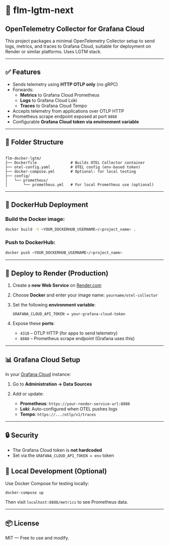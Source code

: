 # 🚀 flm-lgtm-next

## OpenTelemetry Collector for Grafana Cloud

This project packages a minimal OpenTelemetry Collector setup to send logs, metrics, and traces to Grafana Cloud, suitable for deployment on Render or similar platforms. Uses LGTM stack.

---

## ✅ Features

- Sends telemetry using **HTTP OTLP only** (no gRPC)
- Forwards:
  - **Metrics** to Grafana Cloud Prometheus
  - **Logs** to Grafana Cloud Loki
  - **Traces** to Grafana Cloud Tempo
- Accepts telemetry from applications over OTLP HTTP
- Prometheus scrape endpoint exposed at port `8888`
- Configurable **Grafana Cloud token via environment variable**

---

## 📁 Folder Structure

```

flm-docker-lgtm/
├── Dockerfile               # Builds OTEL Collector container
├── otel-config.yaml         # OTEL config (env-based token)
├── docker-compose.yml       # Optional: for local testing
├── config/
│   └── prometheus/
│       └── prometheus.yml   # For local Prometheus use (optional)

````

---

## 🐳 DockerHub Deployment

### Build the Docker image:

```bash
docker build -t <YOUR_DOCKERHUB_USERNAME>/<project_name> .
````

### Push to DockerHub:

```bash
docker push <YOUR_DOCKERHUB_USERNAME>/<project_name>
```

---

## 🚀 Deploy to Render (Production)

1. Create a **new Web Service** on [Render.com](https://render.com/)

2. Choose **Docker** and enter your image name:
   `yourname/otel-collector`

3. Set the following **environment variable**:

   ```
   GRAFANA_CLOUD_API_TOKEN = your-grafana-cloud-token
   ```

4. Expose these **ports**:

   * `4318` – OTLP HTTP (for apps to send telemetry)
   * `8888` – Prometheus scrape endpoint (Grafana uses this)

---

## 📊 Grafana Cloud Setup

In your [Grafana Cloud](https://grafana.com/cloud/) instance:

1. Go to **Administration → Data Sources**
2. Add or update:

   * **Prometheus**:
     `https://your-render-service-url:8888`
   * **Loki**:
     Auto-configured when OTEL pushes logs
   * **Tempo**:
     `https://.../otlp/v1/traces`

---

## 🔒 Security

* The Grafana Cloud token is **not hardcoded**
* Set via the `GRAFANA_CLOUD_API_TOKEN = env` token

## 🧪 Local Development (Optional)

Use Docker Compose for testing locally:

```bash
docker-compose up
```

Then visit `localhost:8888/metrics` to see Prometheus data.

---
## 📦 License

MIT — Free to use and modify.